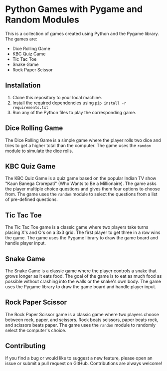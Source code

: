 # Python Games with Pygame and Random Modules

This is a collection of games created using Python and the Pygame library. The games are:

- Dice Rolling Game
- KBC Quiz Game
- Tic Tac Toe
- Snake Game
- Rock Paper Scissor

## Installation

1. Clone this repository to your local machine.
2. Install the required dependencies using `pip install -r requirements.txt`
3. Run any of the Python files to play the corresponding game.

## Dice Rolling Game

The Dice Rolling Game is a simple game where the player rolls two dice and tries to get a higher total than the computer. The game uses the `random` module to simulate the dice rolls.

## KBC Quiz Game

The KBC Quiz Game is a quiz game based on the popular Indian TV show "Kaun Banega Crorepati" (Who Wants to Be a Millionaire). The game asks the player multiple choice questions and gives them four options to choose from. The game uses the `random` module to select the questions from a list of pre-defined questions.

## Tic Tac Toe

The Tic Tac Toe game is a classic game where two players take turns placing X's and O's on a 3x3 grid. The first player to get three in a row wins the game. The game uses the Pygame library to draw the game board and handle player input.

## Snake Game

The Snake Game is a classic game where the player controls a snake that grows longer as it eats food. The goal of the game is to eat as much food as possible without crashing into the walls or the snake's own body. The game uses the Pygame library to draw the game board and handle player input.

## Rock Paper Scissor

The Rock Paper Scissor game is a classic game where two players choose between rock, paper, and scissors. Rock beats scissors, paper beats rock, and scissors beats paper. The game uses the `random` module to randomly select the computer's choice.

## Contributing

If you find a bug or would like to suggest a new feature, please open an issue or submit a pull request on GitHub. Contributions are always welcome!
